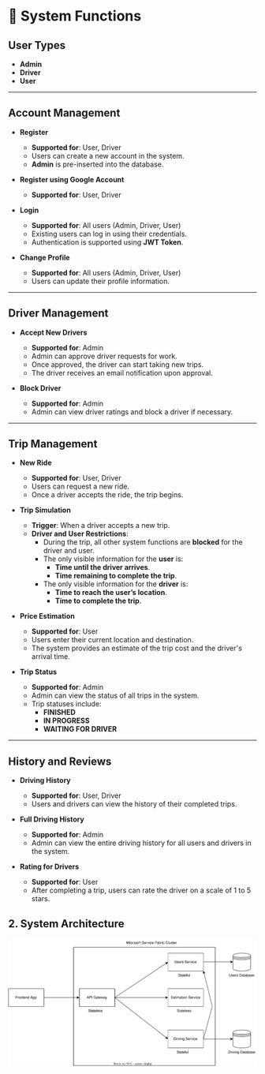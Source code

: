 # 🚗 **System Functions**  

## **User Types**  
- **Admin**  
- **Driver**  
- **User**  

---

## **Account Management**  
- **Register**  
  - **Supported for**: User, Driver  
  - Users can create a new account in the system.  
  - **Admin** is pre-inserted into the database.  

- **Register using Google Account**  
  - **Supported for**: User, Driver  

- **Login**  
  - **Supported for**: All users (Admin, Driver, User)  
  - Existing users can log in using their credentials.  
  - Authentication is supported using **JWT Token**.  

- **Change Profile**  
  - **Supported for**: All users (Admin, Driver, User)  
  - Users can update their profile information.  

---

## **Driver Management**  
- **Accept New Drivers**  
  - **Supported for**: Admin  
  - Admin can approve driver requests for work.  
  - Once approved, the driver can start taking new trips.  
  - The driver receives an email notification upon approval.  

- **Block Driver**  
  - **Supported for**: Admin  
  - Admin can view driver ratings and block a driver if necessary.  

---

## **Trip Management**  
- **New Ride**  
  - **Supported for**: User, Driver  
  - Users can request a new ride.  
  - Once a driver accepts the ride, the trip begins.  

- **Trip Simulation**  
  - **Trigger**: When a driver accepts a new trip.  
  - **Driver and User Restrictions**:  
    - During the trip, all other system functions are **blocked** for the driver and user.  
    - The only visible information for the **user** is:  
      - **Time until the driver arrives**.  
      - **Time remaining to complete the trip**.  
    - The only visible information for the **driver** is:  
      - **Time to reach the user’s location**.  
      - **Time to complete the trip**.  

- **Price Estimation**  
  - **Supported for**: User  
  - Users enter their current location and destination.  
  - The system provides an estimate of the trip cost and the driver's arrival time.  

- **Trip Status**  
  - **Supported for**: Admin  
  - Admin can view the status of all trips in the system.  
  - Trip statuses include:  
    - **FINISHED**  
    - **IN PROGRESS**  
    - **WAITING FOR DRIVER**  

---

## **History and Reviews**  
- **Driving History**  
  - **Supported for**: User, Driver  
  - Users and drivers can view the history of their completed trips.  

- **Full Driving History**  
  - **Supported for**: Admin  
  - Admin can view the entire driving history for all users and drivers in the system.  

- **Rating for Drivers**  
  - **Supported for**: User  
  - After completing a trip, users can rate the driver on a scale of 1 to 5 stars.  

## **2. System Architecture**  
![System Architecture](https://github.com/dusvn/TaxiAppServiceFabric/blob/main/TaxiApp.drawio.svg)  

